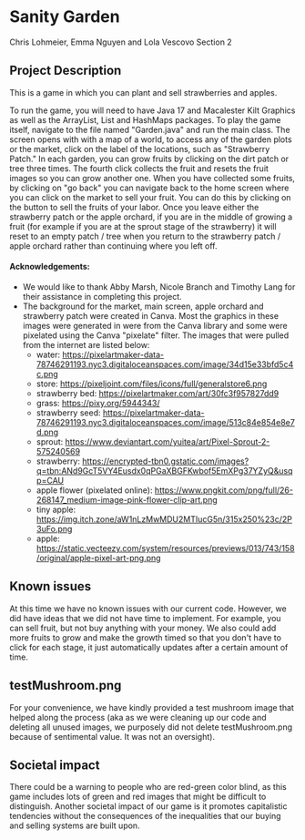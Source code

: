 # Sanity Garden
Chris Lohmeier, Emma Nguyen and Lola Vescovo
Section 2

## Project Description 

This is a game in which you can plant and sell strawberries and apples. 

To run the game, you will need to have Java 17 and Macalester Kilt Graphics as well as the ArrayList, List and HashMaps packages. To play the game itself, navigate to the file named "Garden.java" and run the main class. The screen opens with with a map of a world, to access any of the garden plots or the market, click on the label of the locations, such as "Strawberry Patch." In each garden, you can grow fruits by clicking on the dirt patch or tree three times. The fourth click collects the fruit and resets the fruit images so you can grow another one. When you have collected some fruits, by clicking on "go back" you can navigate back to the home screen where you can click on the market to sell your fruit. You can do this by clicking on the button to sell the fruits of your labor. Once you leave either the strawberry patch or the apple orchard, if you are in the middle of growing a fruit (for example if you are at the sprout stage of the strawberry) it will reset to an empty patch / tree  when you return to the strawberry patch / apple orchard rather than continuing where you left off. 
#### Acknowledgements: 
- We would like to thank Abby Marsh, Nicole Branch and Timothy Lang for their assistance in completing this project. 
- The background for the market, main screen, apple orchard and strawberry patch were created in Canva. Most the graphics in these images were generated in were from the Canva library and some were pixelated using the Canva "pixelate" filter. The images that were pulled from the internet are listed below: 
  - water: https://pixelartmaker-data-78746291193.nyc3.digitaloceanspaces.com/image/34d15e33bfd5c4c.png
  - store: https://pixeljoint.com/files/icons/full/generalstore6.png
  - strawberry bed: https://pixelartmaker.com/art/30fc3f957827dd9
  - grass: https://pixy.org/5944343/
  - strawberry seed: https://pixelartmaker-data-78746291193.nyc3.digitaloceanspaces.com/image/513c84e854e8e7d.png
  - sprout: https://www.deviantart.com/yuitea/art/Pixel-Sprout-2-575240569
  - strawberry: https://encrypted-tbn0.gstatic.com/images?q=tbn:ANd9GcT5VY4Eusdx0qPGaXBGFKwbof5EmXPg37YZyQ&usqp=CAU
  - apple flower (pixelated online): https://www.pngkit.com/png/full/26-268147_medium-image-pink-flower-clip-art.png
  - tiny apple: https://img.itch.zone/aW1nLzMwMDU2MTIucG5n/315x250%23c/2P3uFo.png
  - apple: https://static.vecteezy.com/system/resources/previews/013/743/158/original/apple-pixel-art-png.png

## Known issues

At this time we have no known issues with our current code. However, we did have ideas that we did not have time to implement. For example, you can sell fruit, but not buy anything with your money. We also could add more fruits to grow and make the growth timed so that you don't have to click for each stage, it just automatically updates after a certain amount of time.

## testMushroom.png

For your convenience, we have kindly provided a test mushroom image that helped along the process (aka as we were cleaning up our code and deleting all unused images, we purposely did not delete testMushroom.png because of sentimental value. It was not an oversight).


## Societal impact
There could be a warning to people who are red-green color blind, as this game includes lots of green and red images that might be difficult to distinguish. Another societal impact of our game is it promotes capitalistic tendencies without the consequences of the inequalities that our buying and selling systems are built upon. 
